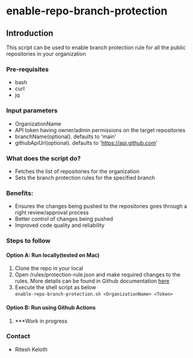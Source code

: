# enable-repo-branch-protection

## Introduction
  This script can be used to enable branch protection rule for all the public repositories in your organization

### Pre-requisites
 - bash
 - curl
 - jq
 
### Input parameters
 - OrganizationName
 - API token having owner/admin permissions on the target repositories
 - branchName(optional). defaults to 'main'
 - githubApiUrl(optional). defaults to 'https://api.github.com'
 
### What does the script do?
 - Fetches the list of repositories for the organization
 - Sets the branch protection rules for the specified branch

### Benefits:
 - Ensures the changes being pushed to the repositories goes through a right review/approval process
 - Better control of changes being pushed
 - Improved code quality and reliability

### Steps to follow
#### Option A: Run locally(tested on Mac)
 1. Clone the repo in your local
 2. Open /rules/protection-rule.json and make required changes to the rules. More details can be found in Github documentation [here](https://docs.github.com/en/rest/reference/branches#update-branch-protection)
 3. Execute the shell script as below \
    `enable-repo-branch-protection.sh <OrganizationName> <Token>`

#### Option B: Run using Github Actions
 1. ***Work in progress
### Contact
 - Ritesh Keloth
